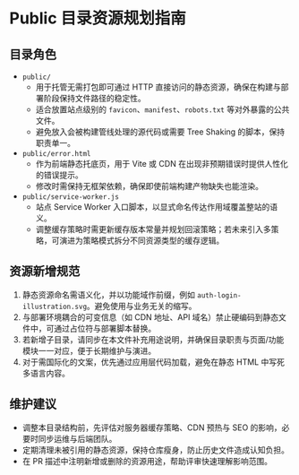 # Public 目录资源规划指南

## 目录角色

- `public/`
  - 用于托管无需打包即可通过 HTTP 直接访问的静态资源，确保在构建与部署阶段保持文件路径的稳定性。
  - 适合放置站点级别的 `favicon`、`manifest`、`robots.txt` 等对外暴露的公共文件。
  - 避免放入会被构建管线处理的源代码或需要 Tree Shaking 的脚本，保持职责单一。
- `public/error.html`
  - 作为前端静态托底页，用于 Vite 或 CDN 在出现非预期错误时提供人性化的错误提示。
  - 修改时需保持无框架依赖，确保即使前端构建产物缺失也能渲染。
- `public/service-worker.js`
  - 站点 Service Worker 入口脚本，以显式命名传达作用域覆盖整站的语义。
  - 调整缓存策略时需更新缓存版本常量并规划回滚策略；若未来引入多策略，可演进为策略模式拆分不同资源类型的缓存逻辑。

## 资源新增规范

1. 静态资源命名需语义化，并以功能域作前缀，例如 `auth-login-illustration.svg`。避免使用与业务无关的缩写。
2. 与部署环境耦合的可变信息（如 CDN 地址、API 域名）禁止硬编码到静态文件中，可通过占位符与部署脚本替换。
3. 若新增子目录，请同步在本文件补充用途说明，并确保目录职责与页面/功能模块一一对应，便于长期维护与演进。
4. 对于需国际化的文案，优先通过应用层代码加载，避免在静态 HTML 中写死多语言内容。

## 维护建议

- 调整本目录结构前，先评估对服务器缓存策略、CDN 预热与 SEO 的影响，必要时同步运维与后端团队。
- 定期清理未被引用的静态资源，保持仓库瘦身，防止历史文件造成认知负担。
- 在 PR 描述中注明新增或删除的资源用途，帮助评审快速理解影响范围。
